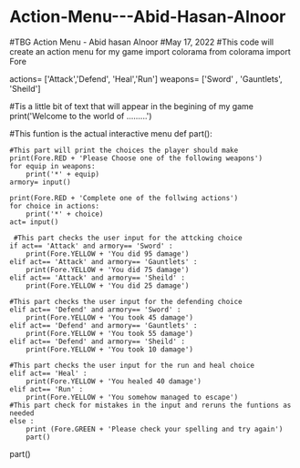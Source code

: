 # Action-Menu---Abid-Hasan-Alnoor
#TBG Action Menu - Abid hasan Alnoor
#May 17, 2022
#This code will create an action menu for my game
import colorama
from colorama import Fore

actions= ['Attack','Defend', 'Heal','Run']
weapons= ['Sword' , 'Gauntlets', 'Sheild']


#Tis a little bit of text that will appear in the begining of my game 
print('Welcome to the world of .........')

#This funtion is the actual interactive menu 
def part():
    
    #This part will print the choices the player should make
    print(Fore.RED + 'Please Choose one of the following weapons')
    for equip in weapons:
        print('*' + equip)
    armory= input()
    
    print(Fore.RED + 'Complete one of the follwing actions')
    for choice in actions:
        print('*' + choice)
    act= input()
     
     #This part checks the user input for the attcking choice 
    if act== 'Attack' and armory== 'Sword' :
        print(Fore.YELLOW + 'You did 95 damage')
    elif act== 'Attack' and armory== 'Gauntlets' :
        print(Fore.YELLOW + 'You did 75 damage')
    elif act== 'Attack' and armory== 'Sheild' :
        print(Fore.YELLOW + 'You did 25 damage')
    
    #This part checks the user input for the defending choice 
    elif act== 'Defend' and armory== 'Sword' :
        print(Fore.YELLOW + 'You took 45 damage')
    elif act== 'Defend' and armory== 'Gauntlets' :
        print(Fore.YELLOW + 'You took 55 damage')
    elif act== 'Defend' and armory== 'Sheild' :
        print(Fore.YELLOW + 'You took 10 damage')
    
    #This part checks the user input for the run and heal choice 
    elif act== 'Heal' :
        print(Fore.YELLOW + 'You healed 40 damage')
    elif act== 'Run' :
        print(Fore.YELLOW + 'You somehow managed to escape')
    #This part check for mistakes in the input and reruns the funtions as needed  
    else :
        print (Fore.GREEN + 'Please check your spelling and try again')
        part()
    
    
    
        
    
    
        
        
part()
    
